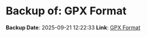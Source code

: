 # Backup of: GPX Format

**Backup Date**: 2025-09-21 12:22:33
**Link**: [GPX Format](https://przemienniki.net/export/przemienniki.gpx)
